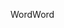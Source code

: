 <span data-ttu-id="22150-101">Word</span><span class="sxs-lookup"><span data-stu-id="22150-101">Word</span></span>